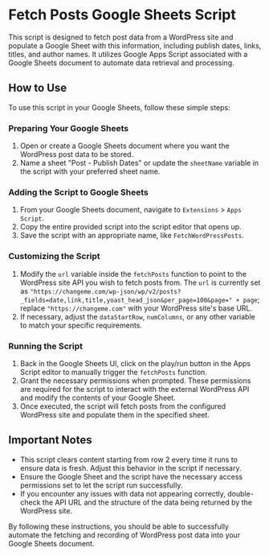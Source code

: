 # Fetch Posts Google Sheets Script

This script is designed to fetch post data from a WordPress site and populate a Google Sheet with this information, including publish dates, links, titles, and author names. It utilizes Google Apps Script associated with a Google Sheets document to automate data retrieval and processing.

## How to Use

To use this script in your Google Sheets, follow these simple steps:

### Preparing Your Google Sheets

1. Open or create a Google Sheets document where you want the WordPress post data to be stored.
2. Name a sheet "Post - Publish Dates" or update the `sheetName` variable in the script with your preferred sheet name.

### Adding the Script to Google Sheets

1. From your Google Sheets document, navigate to `Extensions` > `Apps Script`.
2. Copy the entire provided script into the script editor that opens up.
3. Save the script with an appropriate name, like `FetchWordPressPosts`.

### Customizing the Script

1. Modify the `url` variable inside the `fetchPosts` function to point to the WordPress site API you wish to fetch posts from. The `url` is currently set as `"https://changeme.com/wp-json/wp/v2/posts?_fields=date,link,title,yoast_head_json&per_page=100&page=" + page`; replace `"https://changeme.com"` with your WordPress site's base URL.
2. If necessary, adjust the `dataStartRow`, `numColumns`, or any other variable to match your specific requirements.

### Running the Script

1. Back in the Google Sheets UI, click on the play/run button in the Apps Script editor to manually trigger the `fetchPosts` function.
2. Grant the necessary permissions when prompted. These permissions are required for the script to interact with the external WordPress API and modify the contents of your Google Sheet.
3. Once executed, the script will fetch posts from the configured WordPress site and populate them in the specified sheet.

## Important Notes

- This script clears content starting from row 2 every time it runs to ensure data is fresh. Adjust this behavior in the script if necessary.
- Ensure the Google Sheet and the script have the necessary access permissions set to let the script run successfully.
- If you encounter any issues with data not appearing correctly, double-check the API URL and the structure of the data being returned by the WordPress site.

By following these instructions, you should be able to successfully automate the fetching and recording of WordPress post data into your Google Sheets document.


